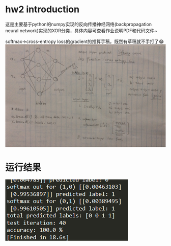 # hw2 introduction
这是主要基于python的numpy实现的反向传播神经网络(backpropagation neural network)实现的XOR分类，具体内容可查看作业说明PDF和代码文件~  

softmax->cross-entropy loss的gradient的推算手稿，既然有草稿就不手打了😂
![image](https://github.com/Lin-CX/deep-learning/blob/main/hw2-backPropagationNeuralNetword/IMG_4742.JPG)

# 运行结果
![image](https://github.com/Lin-CX/deep-learning/blob/main/hw2-backPropagationNeuralNetword/hw2result.png)